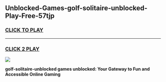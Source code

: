 
## Unblocked-Games-golf-solitaire-unblocked-Play-Free-57tjp
<h3>
<a href="https://premium76.site?title=golf-solitaire-unblocked&ref=20M">CLICK TO PLAY</a></h3>
<hr>

<h3>
<a href="https://premium76.site?title=golf-solitaire-unblocked&ref=20M">CLICK 2 PLAY</a>
  
</h3>

<a href="https://premium76.site?title=golf-solitaire-unblocked&ref=19M"><img src="https://clearcache.store/games.png"></a>


**golf-solitaire-unblocked games unblocked: Your Gateway to Fun and Accessible Online Gaming**
